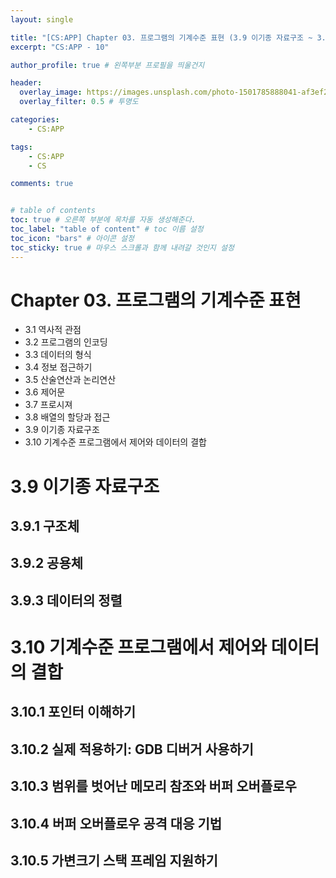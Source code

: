 ```yaml
---
layout: single

title: "[CS:APP] Chapter 03. 프로그램의 기계수준 표현 (3.9 이기종 자료구조 ~ 3.10 기계수준 프로그램에서 제어와 데이터의 결합)"
excerpt: "CS:APP - 10"

author_profile: true # 왼쪽부분 프로필을 띄울건지

header:
  overlay_image: https://images.unsplash.com/photo-1501785888041-af3ef285b470?ixlib=rb-1.2.1&ixid=eyJhcHBfaWQiOjEyMDd9&auto=format&fit=crop&w=1350&q=80
  overlay_filter: 0.5 # 투명도

categories: 
    - CS:APP

tags: 
    - CS:APP
    - CS

comments: true


# table of contents
toc: true # 오른쪽 부분에 목차를 자동 생성해준다.
toc_label: "table of content" # toc 이름 설정
toc_icon: "bars" # 아이콘 설정
toc_sticky: true # 마우스 스크롤과 함께 내려갈 것인지 설정
---
```


# Chapter 03. 프로그램의 기계수준 표현
- 3.1 역사적 관점
- 3.2 프로그램의 인코딩
- 3.3 데이터의 형식
- 3.4 정보 접근하기
- 3.5 산술연산과 논리연산
- 3.6 제어문
- 3.7 프로시져
- 3.8 배열의 할당과 접근
- 3.9 이기종 자료구조
- 3.10 기계수준 프로그램에서 제어와 데이터의 결합

# 3.9 이기종 자료구조

## 3.9.1 구조체

## 3.9.2 공용체

## 3.9.3 데이터의 정렬

# 3.10 기계수준 프로그램에서 제어와 데이터의 결합

## 3.10.1 포인터 이해하기

## 3.10.2 실제 적용하기: GDB 디버거 사용하기

## 3.10.3 범위를 벗어난 메모리 참조와 버퍼 오버플로우

## 3.10.4 버퍼 오버플로우 공격 대응 기법

## 3.10.5 가변크기 스택 프레임 지원하기


